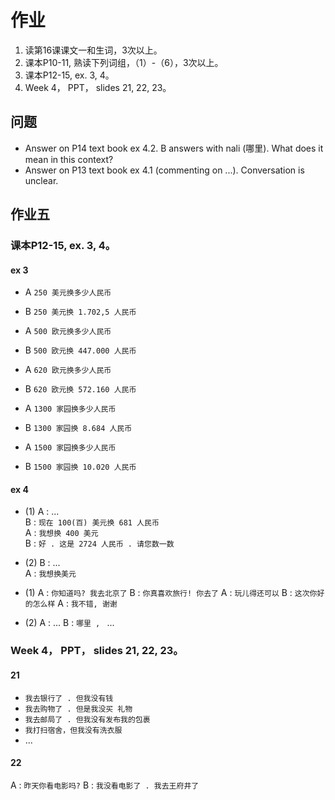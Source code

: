 # 作业

1. 读第16课课文一和生词，3次以上。
2. 课本P10-11, 熟读下列词组，（1）-（6），3次以上。
3. 课本P12-15, ex. 3, 4。
4. Week 4， PPT， slides 21, 22, 23。

## 问题

- Answer on P14 text book ex 4.2. B answers with nali (哪里). What does it mean in this context?
- Answer on P13 text book ex 4.1 (commenting on ...). Conversation is unclear.

## 作业五
### 课本P12-15, ex. 3, 4。
#### ex 3

- A `250 美元换多少人民币`
- B `250 美元换 1.702,5 人民币`

- A `500 欧元换多少人民币`
- B `500 欧元换 447.000 人民币`

- A `620 欧元换多少人民币`
- B `620 欧元换 572.160 人民币`

- A `1300 家园换多少人民币`
- B `1300 家园换 8.684 人民币`

- A `1500 家园换多少人民币`
- B `1500 家园换 10.020 人民币`

#### ex 4

- (1)
A : ...   
B : `现在 100(百) 美元换 681 人民币`  
A : `我想换 400 美元`  
B : `好 . 这是 2724 人民币 . 请您数一数`  

- (2)
B : ...  
A : `我想换美元`

- (1)
A : `你知道吗? 我去北京了`
B : `你真喜欢旅行! 你去了`
A : `玩儿得还可以`
B : `这次你好的怎么样`
A : `我不错, 谢谢`

- (2)
A : ...
B : `哪里 , ` ...

### Week 4， PPT， slides 21, 22, 23。

#### 21
- `我去银行了 . 但我没有钱`
- `我去购物了 . 但是我没买 礼物`
- `我去邮局了 . 但我没有发布我的包裹`
- `我打扫宿舍，但我没有洗衣服`
- ...

#### 22
A : `昨天你看电影吗?`
B : `我没看电影了 . 我去王府井了`
